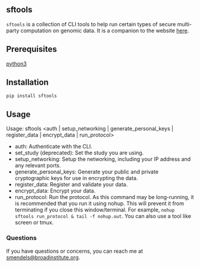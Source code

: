 ## sftools

`sftools` is a collection of CLI tools to help run certain types of secure multi-party computation on genomic data. It is a companion to the website [here](https://secure-gwas-website-bhj5a4wkqa-uc.a.run.app/).

## Prerequisites

[python3](https://www.python.org/downloads/)

## Installation

`pip install sftools`

## Usage

Usage: sftools <auth | setup_networking | generate_personal_keys | register_data | encrypt_data | run_protocol>

- auth: Authenticate with the CLI.
- set_study (deprecated): Set the study you are using.
- setup_networking: Setup the networking, including your IP address and any relevant ports.
- generate_personal_keys: Generate your public and private cryptographic keys for use in encrypting the data.
- register_data: Register and validate your data.
- encrypt_data: Encrypt your data.
- run_protocol: Run the protocol. As this command may be long-running, it is recommended that you run it using nohup. This will prevent it from terminating if you close this window/terminal. For example, `nohup sftools run_protocol & tail -f nohup.out`. You can also use a tool like screen or tmux.

### Questions

If you have questions or concerns, you can reach me at [smendels@broadinstitute.org](mailto:smendels@broadinstitute.org).

